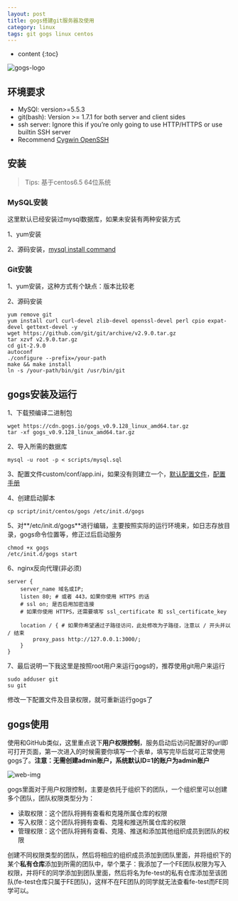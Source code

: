```yaml
---
layout: post
title: gogs搭建git服务器及使用
category: linux
tags: git gogs linux centos
---
```


* content
{:toc}

![gogs-logo](http://blog.zhangenrui.cn/gogs-large-resize.png)

## 环境要求

* MySQl: version>=5.5.3
* git(bash): Version >= 1.7.1 for both server and client sides
* ssh server: Ignore this if you’re only going to use HTTP/HTTPS or use builtin SSH server
* Recommend <a href="http://docs.oracle.com/cd/E24628_01/install.121/e22624/preinstall_req_cygwin_ssh.htm#EMBSC243" target="_blank">Cygwin OpenSSH</a>

<!--more-->

## 安装

> Tips: 基于centos6.5 64位系统

### MySQL安装

这里默认已经安装过mysql数据库，如果未安装有两种安装方式

1、yum安装

2、源码安装，<a href="https://github.com/zer0131/centos_lnmp_setup/blob/master/install_mysql.sh" target="_blank">mysql install command</a>

### Git安装

1、yum安装，这种方式有个缺点：版本比较老

2、源码安装

```
yum remove git
yum install curl curl-devel zlib-devel openssl-devel perl cpio expat-devel gettext-devel -y
wget https://github.com/git/git/archive/v2.9.0.tar.gz
tar xzvf v2.9.0.tar.gz
cd git-2.9.0
autoconf
./configure --prefix=/your-path
make && make install
ln -s /your-path/bin/git /usr/bin/git
```

## gogs安装及运行

1、下载预编译二进制包

```
wget https://cdn.gogs.io/gogs_v0.9.128_linux_amd64.tar.gz
tar -xf gogs_v0.9.128_linux_amd64.tar.gz
```

2、导入所需的数据库

```
mysql -u root -p < scripts/mysql.sql
```

3、配置文件custom/conf/app.ini，如果没有则建立一个，<a href="https://github.com/gogits/gogs/blob/master/scripts/init/centos/gogs" target="_blank">默认配置文件</a>，<a href="https://gogs.io/docs/advanced/configuration_cheat_sheet.html" target="_blank">配置手册</a>

4、创建启动脚本

```
cp script/init/centos/gogs /etc/init.d/gogs
```

5、对**/etc/init.d/gogs**进行编辑，主要按照实际的运行环境来，如日志存放目录，gogs命令位置等，修正过后启动服务

```
chmod +x gogs
/etc/init.d/gogs start
```

6、nginx反向代理(非必须)

```
server {
    server_name 域名或IP;
    listen 80; # 或者 443，如果你使用 HTTPS 的话
    # ssl on; 是否启用加密连接
    # 如果你使用 HTTPS，还需要填写 ssl_certificate 和 ssl_certificate_key

    location / { # 如果你希望通过子路径访问，此处修改为子路径，注意以 / 开头并以 / 结束
        proxy_pass http://127.0.0.1:3000/;
    }
}
```

7、最后说明一下我这里是按照root用户来运行gogs的，推荐使用git用户来运行

```
sudo adduser git
su git
```

修改一下配置文件及目录权限，就可重新运行gogs了

## gogs使用

使用和GitHub类似，这里重点说下**用户权限控制**，服务启动后访问配置好的url即可打开页面，第一次进入的时候需要你填写一个表单，填写完毕后就可正常使用gogs了。**注意：无需创建admin账户，系统默认ID=1的账户为admin账户**

![web-img](http://blog.zhangenrui.cn/gogs-web-img.jpg)

gogs里面对于用户权限控制，主要是依托于组织下的团队，一个组织里可以创建多个团队，团队权限类型分为：

* 读取权限：这个团队将拥有查看和克隆所属仓库的权限
* 写入权限：这个团队将拥有查看、克隆和推送所属仓库的权限
* 管理权限：这个团队将拥有查看、克隆、推送和添加其他组织成员到团队的权限

创建不同权限类型的团队，然后将相应的组织成员添加到团队里面，并将组织下的某个**私有仓库**添加到所需的团队中，举个栗子：我添加了一个FE团队权限为写入权限，并将FE的同学添加到团队里面，然后将名为fe-test的私有仓库添加至该团队(fe-test仓库只属于FE团队)，这样不在FE团队的同学就无法查看fe-test而FE同学可以。

